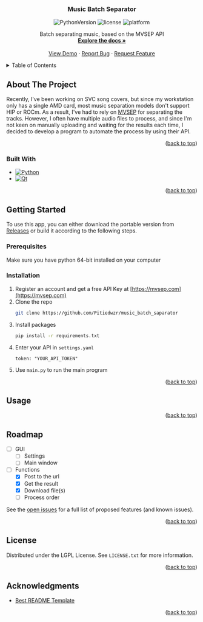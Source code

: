 ﻿<a id="readme-top"></a>

<!-- PROJECT SHIELDS -->
<!--
*** I'm using markdown "reference style" links for readability.
*** Reference links are enclosed in brackets [ ] instead of parentheses ( ).
*** See the bottom of this document for the declaration of the reference variables
*** for contributors-url, forks-url, etc. This is an optional, concise syntax you may use.
*** https://www.markdownguide.org/basic-syntax/#reference-style-links
-->


<!-- PROJECT LOGO -->

<div align="center">
<!--
  <a href="https://github.com/Pitiedwzr/music_batch_separator">
    <img src="images/logo.png" alt="Logo" width="80" height="80">
  </a>
-->

<h3 align="center">Music Batch Separator</h3>


![PythonVersion][PythonVersion]
![license][License]
![platform][Platform]


  <p align="center">
    Batch separating music, based on the MVSEP API
    <br />
    <a href="https://github.com/Pitiedwzr/music_batch_separator"><strong>Explore the docs »</strong></a>
    <br />
    <br />
    <a href="https://github.com/Pitiedwzr/music_batch_separator">View Demo</a>
    ·
    <a href="https://github.com/Pitiedwzr/music_batch_separator/issues/new?labels=bug&template=bug-report---.md">Report Bug</a>
    ·
    <a href="https://github.com/Pitiedwzr/music_batch_separator/issues/new?labels=enhancement&template=feature-request---.md">Request Feature</a>
  </p>
</div>



<!-- TABLE OF CONTENTS -->
<details>
  <summary>Table of Contents</summary>
  <ol>
    <li>
      <a href="#about-the-project">About The Project</a>
      <ul>
        <li><a href="#built-with">Built With</a></li>
      </ul>
    </li>
    <li>
      <a href="#getting-started">Getting Started</a>
      <ul>
        <li><a href="#prerequisites">Prerequisites</a></li>
        <li><a href="#installation">Installation</a></li>
      </ul>
    </li>
    <li><a href="#usage">Usage</a></li>
    <li><a href="#roadmap">Roadmap</a></li>
    <li><a href="#license">License</a></li>
    <li><a href="#acknowledgments">Acknowledgments</a></li>
  </ol>
</details>



<!-- ABOUT THE PROJECT -->
## About The Project

<!-- [![Product Name Screen Shot][product-screenshot]](https://example.com) -->

Recently, I've been working on SVC song covers, but since my workstation only has a single AMD card, most music separation models don't support HIP or ROCm. As a result, I've had to rely on [MVSEP](https://mvsep.com) for separating the tracks. However, I often have multiple audio files to process, and since I'm not keen on manually uploading and waiting for the results each time, I decided to develop a program to automate the process by using their API.

<p align="right">(<a href="#readme-top">back to top</a>)</p>



### Built With

* [![Python][Python]][Python-url]
* [![Qt][Qt]][qt-url]

<p align="right">(<a href="#readme-top">back to top</a>)</p>



<!-- GETTING STARTED -->
## Getting Started

To use this app, you can either download the portable version from [Releases][Releases] or build it according to the following steps.

### Prerequisites

Make sure you have python 64-bit installed on your computer

### Installation

1. Register an account and get a free API Key at [https://mvsep.com](https://mvsep.com)
2. Clone the repo
   ```sh
   git clone https://github.com/Pitiedwzr/music_batch_saparator
   ```
3. Install packages
   ```sh
   pip install -r requirements.txt
   ```
4. Enter your API in `settings.yaml`
   ```
   token: "YOUR_API_TOKEN"
   ```
5. Use `main.py` to run the main program


<p align="right">(<a href="#readme-top">back to top</a>)</p>



<!-- USAGE EXAMPLES -->
## Usage



<p align="right">(<a href="#readme-top">back to top</a>)</p>



<!-- ROADMAP -->
## Roadmap

- [ ] GUI
    - [ ] Settings
    - [ ] Main window
- [ ] Functions
    - [x] Post to the url
    - [x] Get the result
    - [x] Download file(s)
    - [ ] Process order

See the [open issues](https://github.com/Pitiedwzr/music_batch_separator/issues) for a full list of proposed features (and known issues).

<p align="right">(<a href="#readme-top">back to top</a>)</p>



<!-- LICENSE -->
## License

Distributed under the LGPL License. See `LICENSE.txt` for more information.

<p align="right">(<a href="#readme-top">back to top</a>)</p>



<!-- ACKNOWLEDGMENTS -->
## Acknowledgments

* [Best README Template](https://github.com/othneildrew/Best-README-Template)

<p align="right">(<a href="#readme-top">back to top</a>)</p>



<!-- MARKDOWN LINKS & IMAGES -->
<!-- https://www.markdownguide.org/basic-syntax/#reference-style-links -->
[License]: https://img.shields.io/github/license/Pitiedwzr/music_batch_separator
[Platform]: https://img.shields.io/badge/platform-Windows%20%7C%20macOS%20%7C%20Linux-green
[PythonVersion]: https://img.shields.io/badge/Python-3.10-3776AB?logo=python&logoColor=f5f5f5
[product-screenshot]: resource/images/screenshot.png
[Python]: https://img.shields.io/badge/Python-3776AB?style=for-the-badge&logo=python&logoColor=white
[Python-url]: https://python.org/
[Qt]: https://img.shields.io/badge/Qt-41CD52?style=for-the-badge&logo=qt&logoColor=white
[Qt-url]: https://qt.io/
[Releases]: https://github.com/Pitiedwzr/music_batch_separator/releases